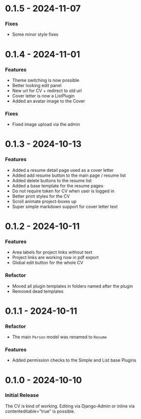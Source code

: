 0.1.5 - 2024-11-07
==================

### Fixes
- Some minor style fixes

0.1.4 - 2024-11-01
==================

### Features

- Theme switching is now possible
- Better looking edit panel
- New url for CV + redirect to old url
- Cover letter is now a ListPlugin
- Added an avatar image to the Cover

### Fixes

- Fixed image upload via the admin

0.1.3 - 2024-10-13
==================

### Features

- Added a resume detail page used as a cover letter
- Added add resume button to the main page / resume list
- Added delete buttons to the resume list
- Added a base template for the resume pages
- Do not require token for CV when user is logged in
- Better print styles for the CV
- Scroll animate project-boxes up
- Super simple markdown support for cover letter text

0.1.2 - 2024-10-11
==================

### Features
- Area labels for project links without text
- Project links are working now in pdf export
- Global edit button for the whole CV

### Refactor
- Moved all plugin templates in folders named after the plugin
- Removed dead templates

0.1.1 - 2024-10-11
==================

### Refactor
- The main `Person` model was renamed to `Resume`

### Features
- Added permission checks to the Simple and List base Plugins

0.1.0 - 2024-10-10
==================

### Initial Release

The CV is kind of working. Editing via Django-Admin or inline via
contenteditable="true" is possible.